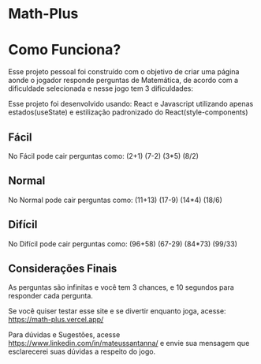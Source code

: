 # Math-Plus
# Como Funciona?

Esse projeto pessoal foi construído com o objetivo de criar uma página aonde o jogador responde perguntas de Matemática, de acordo com a dificuldade selecionada e nesse jogo tem 3 dificuldades:

Esse projeto foi desenvolvido usando: React e Javascript utilizando apenas estados(useState) e estilização padronizado do React(style-components)

## Fácil

No Fácil pode cair perguntas como: 
(2+1)
(7-2)
(3*5)
(8/2)

## Normal

No Normal pode cair perguntas como: 
(11+13)
(17-9)
(14*4)
(18/6)

## Difícil

No Difícil pode cair perguntas como: 
(96+58)
(67-29)
(84*73)
(99/33)

## Considerações Finais

As perguntas são infinitas e você tem 3 chances, e 10 segundos para responder cada pergunta.

Se você quiser testar esse site e se divertir enquanto joga, acesse: https://math-plus.vercel.app/

Para dúvidas e Sugestões, acesse https://www.linkedin.com/in/mateussantanna/ e envie sua mensagem que esclarecerei suas dúvidas a respeito do jogo.

